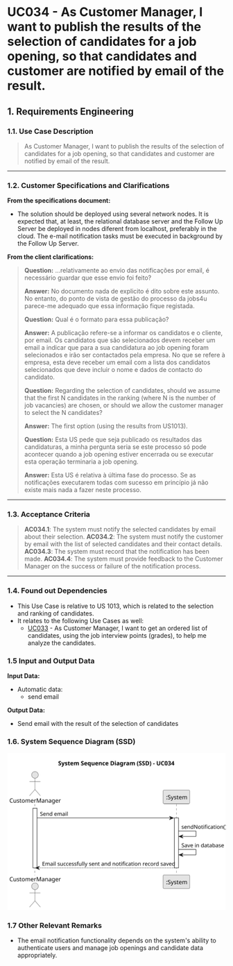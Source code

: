 # UC034 -  As Customer Manager, I want to publish the results of the selection of candidates for a job opening, so that candidates and customer are notified by email of the result.

## 1. Requirements Engineering

### 1.1. Use Case Description

> As Customer Manager, I want to publish the results of the selection of candidates for a job opening, so that candidates and customer are notified by email of the result.

---

### 1.2. Customer Specifications and Clarifications

**From the specifications document:**

- The solution should be deployed using several network nodes. It is expected that, at least, the relational
  database server and the Follow Up Server be deployed in nodes diferent from localhost, preferably in the cloud. The e-mail notification
  tasks must be executed in background by the Follow Up Server.

**From the client clarifications:**

> **Question:** ...relativamente ao envio das notificações por email, é necessário guardar que esse envio foi feito?
> 
> **Answer:** No documento nada de explicito é dito sobre este assunto. No entanto, do ponto de vista de gestão do processo da jobs4u parece-me adequado que essa informação fique registada.
> 
> **Question:** Qual é o formato para essa publicação?
> 
> **Answer:** A publicação refere-se a informar os candidatos e o cliente, por email. Os candidatos que são selecionados devem receber um email a indicar que para a sua candidatura ao job opening foram selecionados e irão ser contactados pela empresa. No que se refere à empresa, esta deve receber um email com a lista dos candidatos selecionados que deve incluir o nome e dados de contacto do candidato.
> 
> **Question:** Regarding the selection of candidates, should we assume that the first N candidates in the ranking (where N is the number of job vacancies) are chosen, or should we allow the customer manager to select the N candidates?
> 
> **Answer:** The first option (using the results from US1013).
> 
> **Question:** Esta US pede que seja publicado os resultados das candidaturas, a minha pergunta seria se este processo só pode acontecer quando a job opening estiver encerrada ou se executar esta operação terminaria a job opening.
> 
> **Answer:** Esta US é relativa à última fase do processo. Se as notificações executarem todas com sucesso em princípio já não existe mais nada a fazer neste processo.
---

### 1.3. Acceptance Criteria

> **AC034.1**: The system must notify the selected candidates by email about their selection.
> **AC034.2**: The system must notify the customer by email with the list of selected candidates and their contact details.
> **AC034.3**: The system must record that the notification has been made.
> **AC034.4**: The system must provide feedback to the Customer Manager on the success or failure of the notification process.
---

### 1.4. Found out Dependencies

* This Use Case is relative to US 1013, which is related to the selection and ranking of candidates.
* It relates to the following Use Cases as well:
  - [UC033](../../UC002/README.md) - As Customer Manager, I want to get an ordered list of candidates, using the job
	interview points (grades), to help me analyze the candidates.

### 1.5 Input and Output Data

**Input Data:**

- Automatic data:
	- send email

**Output Data:**
- Send email with the result of the selection of candidates

### 1.6. System Sequence Diagram (SSD)

![System Sequence Diagram](svg/uc034-system-sequence-diagram.svg)

### 1.7 Other Relevant Remarks

- The email notification functionality depends on the system's ability to authenticate users and manage job openings and candidate data appropriately.